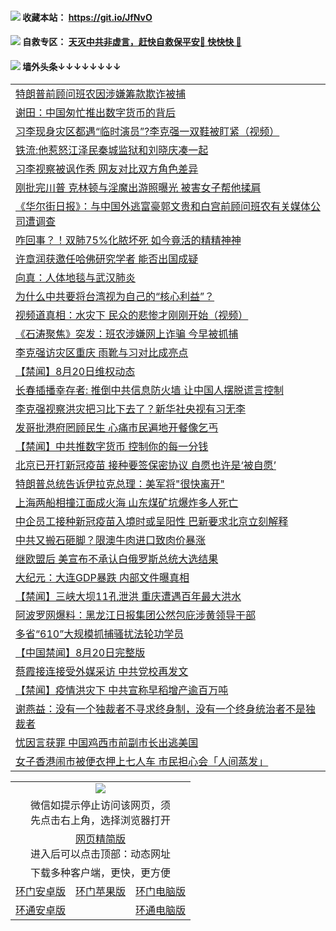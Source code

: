  #### <img src="https://img.icons8.com/color/48/000000/check-all.png"/> 收藏本站： https://git.io/JfNvO 

 #### <img src="https://img.icons8.com/color/48/000000/check-all.png"/> 自救专区： [天灭中共非虚言，赶快自救保平安🍎 快快快 📩](https://github.com/pwgy/td/blob/master/README.md)

 #### <img src="https://img.icons8.com/color/48/000000/check-all.png"/> 墙外头条↓↓↓↓↓↓↓↓ 
<table>  
<tr><td colspan="2" align="left"><a href="https://dwkts8awlbkd7.cloudfront.net/?name=c1214390&key=jdhvxawhshihitwk&from=gy1">特朗普前顾问班农因涉嫌筹款欺诈被捕</a></td></tr>
<tr><td colspan="2" align="left"><a href="https://dwkts8awlbkd7.cloudfront.net/?name=c1214370&key=jdhvxawhshihitwk&from=gy1">谢田：中国匆忙推出数字货币的背后</a></td></tr>
<tr><td colspan="2" align="left"><a href="https://dwkts8awlbkd7.cloudfront.net/?name=c1214482&key=jdhvxawhshihitwk&from=gy1">习李现身灾区都遇“临时演员”?李克强一双鞋被盯紧（视频）</a></td></tr>
<tr><td colspan="2" align="left"><a href="https://dwkts8awlbkd7.cloudfront.net/?name=c1214461&key=jdhvxawhshihitwk&from=gy1">铁流:他惹怒江泽民秦城监狱和刘晓庆凑一起</a></td></tr>
<tr><td colspan="2" align="left"><a href="https://dwkts8awlbkd7.cloudfront.net/?name=c1214437&key=jdhvxawhshihitwk&from=gy1">习李视察被讽作秀 网友对比双方角色差异</a></td></tr>
<tr><td colspan="2" align="left"><a href="https://dwkts8awlbkd7.cloudfront.net/?name=c1214427&key=jdhvxawhshihitwk&from=gy1">刚批完川普 克林顿与淫魔出游照曝光 被害女子帮他揉肩</a></td></tr>
<tr><td colspan="2" align="left"><a href="https://dwkts8awlbkd7.cloudfront.net/?name=c1214405&key=jdhvxawhshihitwk&from=gy1">《华尔街日报》：与中国外逃富豪郭文贵和白宫前顾问班农有关媒体公司遭调查</a></td></tr>
<tr><td colspan="2" align="left"><a href="https://dwkts8awlbkd7.cloudfront.net/?name=c1214473&key=jdhvxawhshihitwk&from=gy1">咋回事？！双肺75%化脓坏死 如今竟活的精精神神</a></td></tr>
<tr><td colspan="2" align="left"><a href="https://dwkts8awlbkd7.cloudfront.net/?name=c1214466&key=jdhvxawhshihitwk&from=gy1">许章润获邀任哈佛研究学者 能否出国成疑</a></td></tr>
<tr><td colspan="2" align="left"><a href="https://dwkts8awlbkd7.cloudfront.net/?name=c1214455&key=jdhvxawhshihitwk&from=gy1">向真：人体地毯与武汉肺炎</a></td></tr>
<tr><td colspan="2" align="left"><a href="https://dwkts8awlbkd7.cloudfront.net/?name=c1214436&key=jdhvxawhshihitwk&from=gy1">为什么中共要将台湾视为自己的“核心利益”？</a></td></tr>
<tr><td colspan="2" align="left"><a href="https://dwkts8awlbkd7.cloudfront.net/?name=c1214465&key=jdhvxawhshihitwk&from=gy1">视频道真相：水灾下  民众的悲惨才刚刚开始（视频）</a></td></tr>
<tr><td colspan="2" align="left"><a href="https://dwkts8awlbkd7.cloudfront.net/?name=c1214389&key=jdhvxawhshihitwk&from=gy1">《石涛聚焦》突发：班农涉嫌网上诈骗 今早被抓捕</a></td></tr>
<tr><td colspan="2" align="left"><a href="https://dwkts8awlbkd7.cloudfront.net/?name=c1214401&key=jdhvxawhshihitwk&from=gy1">李克强访灾区重庆 雨靴与习对比成亮点</a></td></tr>
<tr><td colspan="2" align="left"><a href="https://dwkts8awlbkd7.cloudfront.net/?name=c1214468&key=jdhvxawhshihitwk&from=gy1">【禁闻】8月20日维权动态</a></td></tr>
<tr><td colspan="2" align="left"><a href="https://dwkts8awlbkd7.cloudfront.net/?name=c1214434&key=jdhvxawhshihitwk&from=gy1">长春插播幸存者: 推倒中共信息防火墙 让中国人摆脱谎言控制</a></td></tr>
<tr><td colspan="2" align="left"><a href="https://dwkts8awlbkd7.cloudfront.net/?name=c1214497&key=jdhvxawhshihitwk&from=gy1">李克强视察洪灾把习比下去了？新华社央视有习无李</a></td></tr>
<tr><td colspan="2" align="left"><a href="https://dwkts8awlbkd7.cloudfront.net/?name=c1214425&key=jdhvxawhshihitwk&from=gy1">发哥批港府罔顾民生 心痛市民遍地开餐像乞丐</a></td></tr>
<tr><td colspan="2" align="left"><a href="https://dwkts8awlbkd7.cloudfront.net/?name=c1214439&key=jdhvxawhshihitwk&from=gy1">【禁闻】中共推数字货币 控制你的每一分钱</a></td></tr>
<tr><td colspan="2" align="left"><a href="https://dwkts8awlbkd7.cloudfront.net/?name=c1214459&key=jdhvxawhshihitwk&from=gy1">北京已开打新冠疫苗 接种要签保密协议 自愿也许是‘被自愿’</a></td></tr>
<tr><td colspan="2" align="left"><a href="https://dwkts8awlbkd7.cloudfront.net/?name=c1214458&key=jdhvxawhshihitwk&from=gy1">特朗普总统告诉伊拉克总理：美军将&quot;很快离开&quot;</a></td></tr>
<tr><td colspan="2" align="left"><a href="https://dwkts8awlbkd7.cloudfront.net/?name=c1214435&key=jdhvxawhshihitwk&from=gy1">上海两船相撞江面成火海 山东煤矿坑爆炸多人死亡</a></td></tr>
<tr><td colspan="2" align="left"><a href="https://dwkts8awlbkd7.cloudfront.net/?name=c1214418&key=jdhvxawhshihitwk&from=gy1">中企员工接种新冠疫苗入境时或呈阳性 巴新要求北京立刻解释</a></td></tr>
<tr><td colspan="2" align="left"><a href="https://dwkts8awlbkd7.cloudfront.net/?name=c1214454&key=jdhvxawhshihitwk&from=gy1">中共又搬石砸脚？限澳牛肉进口致肉价暴涨</a></td></tr>
<tr><td colspan="2" align="left"><a href="https://dwkts8awlbkd7.cloudfront.net/?name=c1214433&key=jdhvxawhshihitwk&from=gy1">继欧盟后 美宣布不承认白俄罗斯总统大选结果</a></td></tr>
<tr><td colspan="2" align="left"><a href="https://dwkts8awlbkd7.cloudfront.net/?name=c1214503&key=jdhvxawhshihitwk&from=gy1">大纪元：大连GDP暴跌 内部文件曝真相</a></td></tr>
<tr><td colspan="2" align="left"><a href="https://dwkts8awlbkd7.cloudfront.net/?name=c1214470&key=jdhvxawhshihitwk&from=gy1">【禁闻】三峡大坝11孔泄洪 重庆遭遇百年最大洪水</a></td></tr>
<tr><td colspan="2" align="left"><a href="https://dwkts8awlbkd7.cloudfront.net/?name=c1214460&key=jdhvxawhshihitwk&from=gy1">阿波罗网爆料：黑龙江日报集团公然包庇涉黄领导干部</a></td></tr>
<tr><td colspan="2" align="left"><a href="https://dwkts8awlbkd7.cloudfront.net/?name=c1214480&key=jdhvxawhshihitwk&from=gy1">多省“610”大规模抓捕骚扰法轮功学员</a></td></tr>
<tr><td colspan="2" align="left"><a href="https://dwkts8awlbkd7.cloudfront.net/?name=c1214481&key=jdhvxawhshihitwk&from=gy1">【中国禁闻】8月20日完整版</a></td></tr>
<tr><td colspan="2" align="left"><a href="https://dwkts8awlbkd7.cloudfront.net/?name=c1214421&key=jdhvxawhshihitwk&from=gy1">蔡霞接连接受外媒采访 中共党校再发文</a></td></tr>
<tr><td colspan="2" align="left"><a href="https://dwkts8awlbkd7.cloudfront.net/?name=c1214469&key=jdhvxawhshihitwk&from=gy1">【禁闻】疫情洪灾下 中共宣称早稻增产逾百万吨</a></td></tr>
<tr><td colspan="2" align="left"><a href="https://dwkts8awlbkd7.cloudfront.net/?name=c1214509&key=jdhvxawhshihitwk&from=gy1">谢燕益：没有一个独裁者不寻求终身制，没有一个终身统治者不是独裁者</a></td></tr>
<tr><td colspan="2" align="left"><a href="https://dwkts8awlbkd7.cloudfront.net/?name=c1214400&key=jdhvxawhshihitwk&from=gy1">忧因言获罪 中国鸡西市前副市长出逃美国</a></td></tr>
<tr><td colspan="2" align="left"><a href="https://dwkts8awlbkd7.cloudfront.net/?name=c1214402&key=jdhvxawhshihitwk&from=gy1">女子香港闹市被便衣押上七人车 市民担心会「人间蒸发」</a></td></tr>


  </table>
  
  <table>
  <tr>
    <td colspan="3" align="center"><img src="https://cdn.jsdelivr.net/gh/opipe/up/oGate65.jpg"/></td>
  </tr>
  <tr>
    <td colspan="3" align="center">微信如提示停止访问该网页，须<br/>先点击右上角，选择浏览器打开</td>
  <tr>
  <tr>
    <td colspan="3" align="center"><a href="https://gitcdn.xyz/cdn/otiny/up/master/show005.htm">网页精简版</a><br/>进入后可以点击顶部：动态网址</td>
  </tr>
  <tr>
    <td colspan="3" align="center">下载多种客户端，更快，更方便</td>
  <tr>
  <tr>
    <td align="center"><a href="https://cdn.jsdelivr.net/gh/opipe/up/oGatea.apk">环门安卓版</a></td>
    <td align="center"><a href="https://x.co/odisk">环门苹果版</a></td>
    <td align="center"><a href="https://cdn.jsdelivr.net/gh/opipe/up/oGate.zip">环门电脑版</a></td>
  </tr>
  <tr>
    <td align="center"><a href="https://cdn.jsdelivr.net/gh/opipe/up/oPipe.apk">环通安卓版</a></td>
    <td align="center"></td>
    <td align="center"><a href="https://raw.githubusercontent.com/opipe/up/master/oPipe.zip">环通电脑版</a></td>
  </tr>
  
</table>
